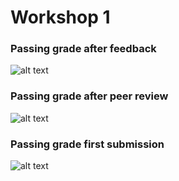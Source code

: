 # Workshop 1

### Passing grade after feedback
![alt text](https://github.com/tn222gf/1DV607/blob/master/ws1/1DV607_ws1_passing_grade_after_feedback.png "ws1 domain model after feedback")
### Passing grade after peer review
![alt text](https://github.com/tn222gf/1DV607/blob/master/ws1/1DV607_ws1_passing_grade_after_PR.png "ws1 domain model after peer review")
### Passing grade first submission
![alt text](https://github.com/tn222gf/1DV607/blob/master/ws1/1DV607_ws1_passing_grade.png "ws1 domain model first submission")
